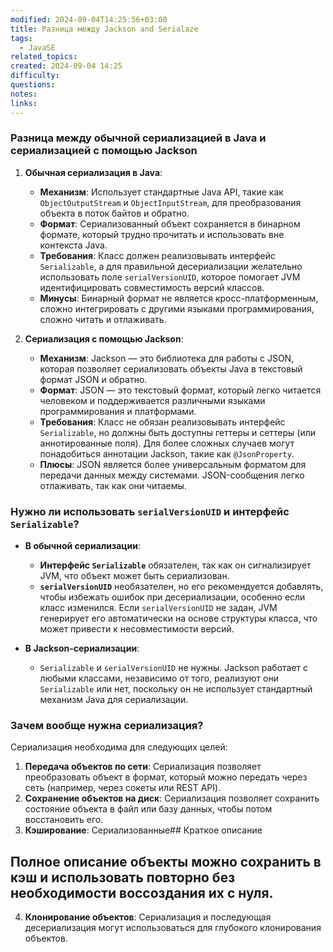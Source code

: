 ```yaml
---
modified: 2024-09-04T14:25:56+03:00
title: Разница между Jackson and Serialaze
tags:
  - JavaSE
related_topics: 
created: 2024-09-04 14:25
difficulty: 
questions: 
notes: 
links: 
---
```

### Разница между обычной сериализацией в Java и сериализацией с помощью Jackson

1. **Обычная сериализация в Java**:
    
    - **Механизм**: Использует стандартные Java API, такие как `ObjectOutputStream` и `ObjectInputStream`, для преобразования объекта в поток байтов и обратно.
    - **Формат**: Сериализованный объект сохраняется в бинарном формате, который трудно прочитать и использовать вне контекста Java.
    - **Требования**: Класс должен реализовывать интерфейс `Serializable`, а для правильной десериализации желательно использовать поле `serialVersionUID`, которое помогает JVM идентифицировать совместимость версий классов.
    - **Минусы**: Бинарный формат не является кросс-платформенным, сложно интегрировать с другими языками программирования, сложно читать и отлаживать.
2. **Сериализация с помощью Jackson**:
    
    - **Механизм**: Jackson — это библиотека для работы с JSON, которая позволяет сериализовать объекты Java в текстовый формат JSON и обратно.
    - **Формат**: JSON — это текстовый формат, который легко читается человеком и поддерживается различными языками программирования и платформами.
    - **Требования**: Класс не обязан реализовывать интерфейс `Serializable`, но должны быть доступны геттеры и сеттеры (или аннотированные поля). Для более сложных случаев могут понадобиться аннотации Jackson, такие как `@JsonProperty`.
    - **Плюсы**: JSON является более универсальным форматом для передачи данных между системами. JSON-сообщения легко отлаживать, так как они читаемы.

### Нужно ли использовать `serialVersionUID` и интерфейс `Serializable`?

- **В обычной сериализации**:
    
    - **Интерфейс `Serializable`** обязателен, так как он сигнализирует JVM, что объект может быть сериализован.
    - **`serialVersionUID`** необязателен, но его рекомендуется добавлять, чтобы избежать ошибок при десериализации, особенно если класс изменился. Если `serialVersionUID` не задан, JVM генерирует его автоматически на основе структуры класса, что может привести к несовместимости версий.
- **В Jackson-сериализации**:
    
    - `Serializable` и `serialVersionUID` не нужны. Jackson работает с любыми классами, независимо от того, реализуют они `Serializable` или нет, поскольку он не использует стандартный механизм Java для сериализации.

### Зачем вообще нужна сериализация?

Сериализация необходима для следующих целей:

1. **Передача объектов по сети**: Сериализация позволяет преобразовать объект в формат, который можно передать через сеть (например, через сокеты или REST API).
2. **Сохранение объектов на диск**: Сериализация позволяет сохранить состояние объекта в файл или базу данных, чтобы потом восстановить его.
3. **Кэширование**: Сериализованные## Краткое описание


## Полное описание объекты можно сохранить в кэш и использовать повторно без необходимости воссоздания их с нуля.
4. **Клонирование объектов**: Сериализация и последующая десериализация могут использоваться для глубокого клонирования объектов.